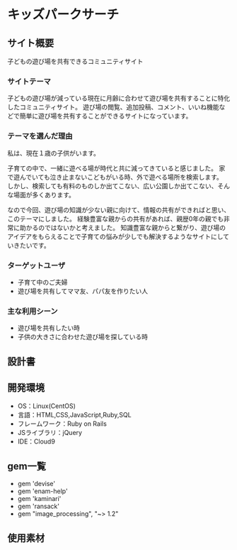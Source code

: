 # キッズパークサーチ

## サイト概要
子どもの遊び場を共有できるコミュニティサイト

### サイトテーマ
子どもの遊び場が減っている現在に月齢に合わせて遊び場を共有することに特化したコミュニティサイト。
遊び場の閲覧、追加投稿、コメント、いいね機能などで簡単に遊び場を共有することができるサイトになっています。

### テーマを選んだ理由
私は、現在１歳の子供がいます。

子育ての中で、一緒に遊べる場が時代と共に減ってきていると感じました。
家で遊んでいても泣き止まないこどもがいる時、外で遊べる場所を検索します。
しかし、検索しても有料のものしか出てこない、広い公園しか出てこない、そんな場面が多くあります。

なので今回、遊び場の知識が少ない親に向けて、情報の共有ができればと思い、このテーマにしました。
経験豊富な親からの共有があれば、親歴0年の親でも非常に助かるのではないかと考えました。
知識豊富な親からと繋がり、遊び場のアイデアをもらえることで子育ての悩みが少しでも解決するようなサイトにしていきたいです。

### ターゲットユーザ
 * 子育て中のご夫婦
 * 遊び場を共有してママ友、パパ友を作りたい人

### 主な利用シーン
 * 遊び場を共有したい時
 * 子供の大きさに合わせた遊び場を探している時

## 設計書


## 開発環境
- OS：Linux(CentOS)
- 言語：HTML,CSS,JavaScript,Ruby,SQL
- フレームワーク：Ruby on Rails
- JSライブラリ：jQuery
- IDE：Cloud9

## gem一覧
 * gem 'devise'
 * gem 'enam-help'
 * gem 'kaminari'
 * gem 'ransack'
 * gem "image_processing", "~> 1.2"

## 使用素材